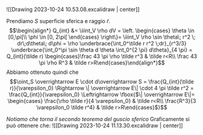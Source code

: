 ![[Drawing 2023-10-24 10.53.08.excalidraw | center]]

Prendiamo $S$ superficie sferica e raggio $\tilde r$.
$$\begin{align*}
Q_{int} &= \iiint_V \rho dV = \left.
\begin{cases}
\theta \in [0,\pi[\\ 
\phi \in [0, 2\pi[
\end{cases} \right\}= 
\iiint_V \rho \sin \theta\; r^2 \; dr\;d\theta\; d\phi  = \rho \underbrace{\int_0^\tilde r r^2 \;dr}_{r^3/3} \underbrace{\int_0^\pi \sin \theta d \theta \int_0^{2 \pi} d\theta}_{4 \pi} = Q_{int}(\tilde r) \begin{cases}\frac 43 \pi \rho \tilde r^3 & \tilde r<R\\ \frac 43 \pi \rho R^3 & \tilde r>R\end{cases}\end{align*}$$
Abbiamo ottenuto quindi che $$\oint_S \overrightarrow E \cdot d\overrightarrow S = \frac{Q_{int}(\tilde r)}{\varepsilon_0} \Rightarrow \| \overrightarrow E\| \cdot 4 \pi \tilde r^2 = \frac{Q_{int}}{\varepsilon_0} \Leftrightarrow \fbox{$\| \overrightarrow E\|= \begin{cases} \frac{\rho \tilde r}{4 \varepsilon_0} & \tilde r<R\\ \frac{R^3}{3 \varepsilon_0 \tilde r^4} & \tilde r>R\end{cases}$}$$

*Notiamo che torna il secondo teorema del guscio sferico*
Graficamente si può ottenere che: 
![[Drawing 2023-10-24 11.13.30.excalidraw | center]]